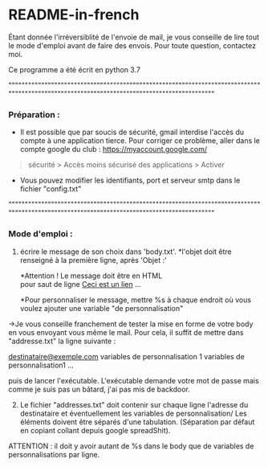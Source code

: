 # README-in-french

Étant donnée l'irréversiblité de l'envoie de mail, je vous conseille de lire tout le mode d'emploi avant de faire des envois.
Pour toute question, contactez moi.

Ce programme a été écrit en python 3.7

""""""""""""""""""""""""""""""""""""""""""""""""""""""""""""""""""""""""""""""""""""""""""""""""""""""""""""""""""""""""""""""""""""""""""""

### Préparation :

* Il est possible que par soucis de sécurité, gmail interdise l'accès du compte à une application tierce. 
Pour corriger ce problème, aller dans le compte google du club : https://myaccount.google.com/ 
> sécurité > Accès moins sécurisé des applications > Activer

* Vous pouvez modifier les identifiants, port et serveur smtp dans le fichier "config.txt"



""""""""""""""""""""""""""""""""""""""""""""""""""""""""""""""""""""""""""""""""""""""""""""""""""""""""""""""""""""""""""""""""""""""""""""

### Mode d'emploi :

1. écrire le message de son choix dans 'body.txt'.
	*l'objet doit être renseigné à la première ligne, après  'Objet :'

	*Attention ! Le message doit être en HTML 
		<br/> pour saut de ligne
		<a title="Titre du lien" href="http://www.exemple.fr">Ceci est un lien</a>
		...

	*Pour personnaliser le message, mettre %s à chaque endroit où vous voulez ajouter une variable "de personnalisation"

->Je vous conseille franchement de tester la mise en forme de votre body en vous envoyant vous même le mail.
Pour cela, il suffit de mettre dans "addresse.txt" la ligne suivante : 

destinataire@exemple.com <tab> variables de personnalisation 1 <tab> variables de personnalisation1	...

puis de lancer l'exécutable. L'exécutable demande votre mot de passe mais comme je suis pas un bâtard, j'ai pas mis de backdoor.

2. Le fichier "addresses.txt" doit contenir sur chaque ligne l'adresse du destinataire et éventuellement les variables de personnalisation/
Les éléments doivent être séparés d'une tabulation. (Séparation par défaut en copiant collant depuis google spreadShit).

ATTENTION : il doit y avoir autant de %s dans le body que de variables de personnalisations par ligne.
